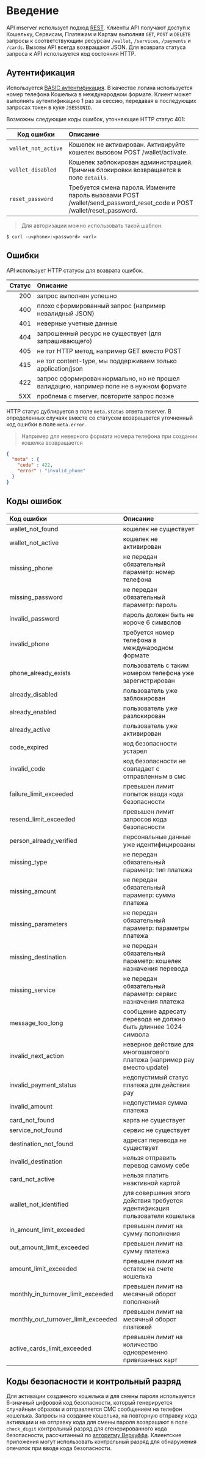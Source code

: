 ﻿# Введение

API mserver использует подход [REST](http://wikipedia.org/wiki/REST). Клиенты API получают доступ к Кошельку, Сервисам, Платежам и Картам выполняя `GET`, `POST` и `DELETE` запросы к соответствующим ресурсам `/wallet`, `/services`, `/payments` и `/cards`. 
Вызовы API всегда возвращают JSON. Для возврата статуса запроса к API используется код состояния HTTP. 

## Аутентификация

Используется [BASIC аутентификация](http://wikipedia.org/wiki/Basic_access_authentication). В качестве логина используется номер телефона Кошелька в международном формате. Клиент может выполнять аутентификацию 1 раз за сессию, передавая в последующих запросах токен в куке `JSESSONID`. 

Возможны следующие коды ошибок, уточняющие HTTP статус 401:

| Код ошибки         | Описание    |
|------------------- |:------------|
|`wallet_not_active` | Кошелек не активирован. Активируйте кошелек вызовом POST /wallet/activate. |
|`wallet_disabled`   | Кошелек заблокирован администрацией. Причина блокировки возвращается в поле `details`. |
|`reset_password`    | Требуется смена пароля. Измените пароль вызовами POST /wallet/send_password_reset_code и POST /wallet/reset_password. |

> Для авторизации можно использовать такой шаблон:

```shell
$ curl -u<phone>:<password> <url>
```

## Ошибки

API использует HTTP статусы для возврата ошибок.

| Статус                | Описание                                                                                      |
| --------------------: |:----------------------------------------------------------------------------------------------|
| 200                   |  запрос выполнен успешно                                                                      |
| 400                   |  плохо сформированный запрос (например невалидный JSON)                                       |
| 401                   |  неверные учетные данные                                                                      |
| 404                   |  запрошенный ресурс не существует (для запрашивающего)                                        |
| 405                   |  не тот HTTP метод, например GET вместо POST                                                  |
| 415                   |  не тот content-type, мы поддерживаем только application/json                                 |
| 422                   |  запрос сформирован нормально, но не прошел валидацию, например поле не в нужном формате      |
| 5XX                   |  проблема с mserver, повторите запрос позже                                                   |

HTTP статус дублируется в поле `meta.status` ответа mserver. В определенных случаях вместе со статусом возвращается уточненный код ошибки в поле `meta.error`. 

> Например для неверного формата номера телефона при создании кошелка возвращается

```json
{
  "meta" : {
    "code" : 422,
    "error" : "invalid_phone"
  }
}
```

## Коды ошибок

| Код ошибки                 | Описание                                                                                |
| :---------------------     |:----------------------------------------------------------------------------------------|
|  wallet_not_found          | кошелек не существует                                                                   |
|  wallet_not_active         | кошелек не активирован                                                                  |
|  missing_phone             | не передан обязательный параметр: номер телефона                                        |
|  missing_password          | не передан обязательный параметр: пароль                                                |
|  invalid_password          | пароль должен быть не короче 6 символов                                                 |
|  invalid_phone             | требуется номер телефона в международном формате                                        |
|  phone_already_exists      | пользователь с таким номером телефона уже зарегистрирован                               |
|  already_disabled          | пользователь уже заблокирован                                                           |
|  already_enabled           | пользователь уже разлокирован                                                           |
|  already_active            | пользователь уже активирован                                                            |
|  code_expired              | код безопасности устарел                                                                |
|  invalid_code              | код безопасности не совпадает с отправленным в смс                                      |
|  failure_limit_exceeded    | превышен лимит попыток ввода кода безопасности                                          |
|  resend_limit_exceeded     | превышен лимит запросов кода безопасности                                               |
|  person_already_verified   | персональные данные уже идентифицированы                                                |
|  missing_type              | не передан обязательный параметр: тип платежа                                           |
|  missing_amount            | не передан обязательный параметр: сумма платежа                                         |
|  missing_parameters        | не передан обязательный параметр: параметры платежа                                     |
|  missing_destination       | не передан обязательный параметр: кошелек назначения перевода                           |
|  missing_service           | не передан обязательный параметр: сервис назначения платежа                             |
|  message_too_long          | сообщение адресату перевода не должно быть длиннее 1024 символа                         |
|  invalid_next_action       | неверное действие для многошагового платежа (например pay вместо update)                |
|  invalid_payment_status    | недопустимый статус платежа для действия pay                                            |
|  invalid_amount            | недопустимая сумма платежа                                                              |
|  card_not_found            | карта не существует                                                                     |
|  service_not_found         | сервис не существует                                                                    |
|  destination_not_found     | адресат перевода не существует                                                          |
|  invalid_destination       | нельзя отправить перевод самому себе                                                    |
|  card_not_active           | нельзя платить неактивной картой                                                        |
|  wallet_not_identified               | для совершения этого действия требуется идентификация пользователя кошелька   |
|  in_amount_limit_exceeded            | превышен лимит на сумму пополнения                                            |
|  out_amount_limit_exceeded           | превышен лимит на сумму платежа                                               |
|  amount_limit_exceeded               | превышен лимит на остаток на счете кошелька                                   |
|  monthly_in_turnover_limit_exceeded  | превышен лимит на месячный оборот пополнений                                  |
|  monthly_out_turnover_limit_exceeded | превышен лимит на месячный оборот платежей                                    |
|  active_cards_limit_exceeded         | превышен лимит на количество одновременно привязанных карт                    |

 

## Коды безопасности и контрольный разряд

Для активации созданного кошелька и для смены пароля используется 6-значный цифровой код безопасности, который генерируется случайным образом и отправляется СМС сообщением на телефон кошелька.
Запросы на создание кошелька, на повторную отправку кода активации и на отправку кода для смены пароля возвращают в поле `check_digit` контрольный разряд для сгенерированного кода безопасности, рассчитанный по [алгоритму Верхуффа](http://en.wikipedia.org/wiki/Verhoeff_algorithm). Клиентские приложения могут использовать контрольный разряд для обнаружения опечаток при вводе кода безопасности.
